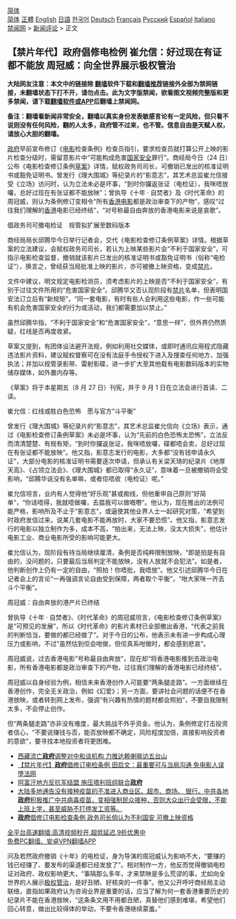  <!-- 面包屑导航 --> <div class="breadcrumb"><!-- GTranslate: https://gtranslate.io/ -->  <div class="switcher notranslate">  <div class="selected">  <a href="#" onclick="return false;"> 简体</a>  </div>  <div class="option">  <a href="https://www.bannedbook.org" onclick="doGTranslate('zh-CN|zh-CN');jQuery('div.switcher div.selected a').html(jQuery(this).html());return false;" title="简体中文" class="nturl selected"> 简体</a>  <a href="https://www.bannedbook.org/zh-tw/" onclick="doGTranslate('zh-CN|zh-TW');jQuery('div.switcher div.selected a').html(jQuery(this).html());return false;" title="繁體中文" class="nturl"> 正體</a>  <a href="https://www.bannedbook.org/en/" onclick="doGTranslate('zh-CN|en');jQuery('div.switcher div.selected a').html(jQuery(this).html());return false;" title="English" class="nturl"> English</a>  <a href="https://www.bannedbook.org/ja/" onclick="doGTranslate('zh-CN|ja');jQuery('div.switcher div.selected a').html(jQuery(this).html());return false;" title="日本語" class="nturl"> 日語</a>  <a href="https://www.bannedbook.org/ko/" onclick="doGTranslate('zh-CN|ko');jQuery('div.switcher div.selected a').html(jQuery(this).html());return false;" title="한국어" class="nturl"> 한국어</a>  <a href="https://www.bannedbook.org/de/" onclick="doGTranslate('zh-CN|de');jQuery('div.switcher div.selected a').html(jQuery(this).html());return false;" title="Deutsch" class="nturl"> Deutsch</a>  <a href="https://www.bannedbook.org/fr/" onclick="doGTranslate('zh-CN|fr');jQuery('div.switcher div.selected a').html(jQuery(this).html());return false;" title="Français" class="nturl"> Français</a>  <a href="https://www.bannedbook.org/ru/" onclick="doGTranslate('zh-CN|ru');jQuery('div.switcher div.selected a').html(jQuery(this).html());return false;" title="Русский" class="nturl"> Русский</a>  <a href="https://www.bannedbook.org/es/" onclick="doGTranslate('zh-CN|es');jQuery('div.switcher div.selected a').html(jQuery(this).html());return false;" title="Español" class="nturl"> Español</a>  <a href="https://www.bannedbook.org/it/" onclick="doGTranslate('zh-CN|it');jQuery('div.switcher div.selected a').html(jQuery(this).html());return false;" title="Italiano" class="nturl"> Italiano</a>  </div>  </div>      <div class='breadcrumb-sub'><!-- Breadcrumb NavXT 6.3.0 --> <a href="https://www.bannedbook.org/" class="home">禁闻网</a> &gt; <a href="https://www.bannedbook.org/bnews/comments/" class="category">新闻评论</a> &gt; 正文</div></div><h2>【禁片年代】政府倡修电检例 崔允信：好过现在有证都不能放 周冠威：向全世界展示极权管治</h2> <p class="notice"><b>大陆网友注意：本文中的链接除 <a href="https://github.com/bannedbook/fanqiang" >翻墙</a>软件下载和<a href="https://github.com/killgcd/justmysocks/blob/master/README.md">翻墙推荐</a>链接外全部为禁网链接，未翻墙状态下打不开，请勿点击。此为文字版禁闻，欲看图文视频完整版和更多禁闻，请下载<a href="https://github.com/bannedbook/fanqiang">翻墙软件或APP</a>后翻墙上禁闻网。</p><p>备注：翻墙看新闻非常安全，翻墙以真实身份发表敏感言论有一定风险，但只看不说则没有任何风险，翻的人太多，政府管不过来，也不管。信息自由是天赋人权，请放心大胆的翻墙。</b></p>  <div class="entry">  <p><a href="https://www.bannedbook.org/bnews/tag/%e6%94%bf%e5%ba%9c/" class="st_tag internal_tag" rel="tag" title="标签 政府 下的日志">政府</a>早前宣布修订《<a href="https://www.bannedbook.org/bnews/tag/%e7%94%b5%e5%bd%b1/" class="st_tag internal_tag" rel="tag" title="标签 电影 下的日志">电影</a>检查条例》检查员指引，要求检查员就打算公开上映的影片检查分级时，需留意影片中“可能构成危害<a href="https://www.bannedbook.org/bnews/tag/%e5%9b%bd%e5%ae%b6%e5%ae%89%e5%85%a8/" class="st_tag internal_tag" rel="tag" title="标签 国家安全 下的日志">国家安全</a>罪行”。商经局今日（24 日）公布《电影检查修订条例<a href="https://www.bannedbook.org/bnews/tag/%E8%8D%89%E6%A1%88/" class="st_tag internal_tag" rel="tag" title="标签 草案 下的日志">草案</a>》详情，赋权政务司司长，可撤销已发出的核准证明书或豁免证明书。曾发行《理大围城》等纪录片的“影意志”，其艺术总监崔允信接受《立场》访问时，认为立法未必是坏事，“到时你攞返张证（电检证），我咪唔放囉，总好过现在有张证都不能放映”；曾执导《十年 ‧ 自焚者》及《时代革命》的周冠威，则认为条例修订变相令“所有<a href="https://www.bannedbook.org/bnews/tag/%e9%a6%99%e6%b8%af%e7%94%b5%e5%bd%b1/" class="st_tag internal_tag" rel="tag" title="标签 香港电影 下的日志">香港电影</a>都是政治审查下的产物”，感叹“过往我们理解的<a href="https://www.bannedbook.org/bnews/tag/%e9%a6%99%e6%b8%af/" class="st_tag internal_tag" rel="tag" title="标签 香港 下的日志">香港</a>电影已经终结”，“对号称最自由奔放的香港电影来说是哀歌”。</p> <p>倡政务司可撤电检证　规管拟扩展至数码版本</p> <p>商经局局长邱腾华今日举行记者会，交代《电影检查修订条例草案》详情。根据草案的立法建议，会赋权政务司司长，若认为上映某些影片会“不利于国家安全”，可指示电影检查监督，撤销就该影片已发出的核准证明书或豁免证明书（俗称“电检证”），换言之，曾经获当局批准上映的影片，亦可被撤上映资格，变成<span class='wp_keywordlink'><a href="https://www.bannedbook.org/forum11/" title="中国禁片" target="_blank">禁片</a></span>。</p> <p>文件中建议，明文规定电影检测员，须考虑影片的上映是否“不利于国家安全”，有别于过往文件所用的“危害国家安全”。邱腾华又否认现阶段有<a href="https://www.bannedbook.org/bnews/tag/%e7%a6%81%e7%89%87/" class="st_tag internal_tag" rel="tag" title="标签 禁片 下的日志">禁片</a>名单，但表明国安法订立后有“新规矩”，“同一套电影，有时有些人会利用这些电影，作一些可能有机会危害国家安全的行为或活动，我们都需要加以禁止。”</p>  <p>虽然邱腾华指，“不利于国家安全”和“危害国家安全”，“意思一样”，但外界仍然质疑，红线是否再度收紧。</p> <p>草案又提到，有团体设法避开法规，例如利用社交媒体，或即时通讯应用程式隐藏违法影片资料，建议赋权督察可在没有法庭手令授权下进入及搜查任何地方，加强执法；并加以规管录影带、雷射影碟，进一步扩大至其他载有电影数码版本的实物储存媒体，如外置内存等。</p> <p>《草案》将于本星期五（8 月 27 日）刊宪，并于 9 月 1 日在立法会进行首读、二读。</p> <p>崔允信：红线或胜白色恐怖　愿与官方“斗平衡”</p>  <p>曾发行《理大围城》等纪录片的“影意志”，其艺术总监崔允信向《立场》表示，通过《电影检查修订条例草案》未必是坏事，认为“先前的白色恐怖太恐怖”，立法反而清清楚楚、有规有矩，“到时你攞返张证，我咪唔放囉，碟都唔会卖，总好过现在有张证都不能放映”。他又指，影意志发行的电影，大多都“没有钱申请永久证”，大部分电影的核准证明书需要逐次申请，但承认有关梁天琦的纪录片《地厚天高》、《占领立法会》、《理大围城》都已取得“永久证”，意味着一旦被撤销将会受影响，“邱腾华说没有名单嘛，或者佢唔收（电检证）呢。”</p> <p>崔允信坦言，业内有人觉得他“好乐观”甚或痴线，但他重申自己原则“好简单”，“你话唔得，我就唔做囉，去揾我可以做嘅嘢”。他认为，现在推出的法例可能严格，影响所及不止于“影意志”，或逼使其他业界人士一起研究对策，“希望到时政府发信过来，说某几套电影不能再放时，大家不要恐慌”。他又指，影意志发行的电影以独立制作为多，成本不高，“拍出来，无法上映，没太大损失”，他估计电影工业、商业电影所受的影响可能更大。</p> <p>崔允信认为，现阶段有待当局继续厘清，条例是否纯粹限制放映，“即是拍是有自由的，没问题的，只要最后当局判定不能放映，没有人放就不会犯法”。如是者，他判断创作上仍有一定的自由，“照拍！你唔批，我唔放”。他又引述邱腾华今日在记者会上的言论“一再强调言论自由受到保障，两者取个平衡”，“咁大家咪一齐去斗个平衡”。</p> <p>周冠威：自由奔放的港产片已终结</p>  <p>曾执导《十年 ‧ 自焚者》、《时代革命》的周冠威坦言，《电影检查修订条例草案》是“可预见的发展”，所以《时代革命》的影片素材已全部撤出香港，“代表之前我的判断恰当，要做的都已经做了”。对于今日的公布，他表示未有进一步构成心理压力或影响，不过“虽然估到佢会咁做，但佢真系咁做时，都会感到悲哀”。</p> <p>周冠威说，过去香港电影“号称最自由奔放”，现在却“将香港电影推到去政治电影，所有香港电影都是政治审查下的产物，过往我们理解的香港电影已经终结”。</p> <p>周冠威以自身经验为例，相信未来香港创作人可能要“两条腿走路”。一方面继续在香港创作，完全无关政治，例如《幻爱》；另一方面，要讲社会问题的话便不在香港放映，或者转到网上发布，强调“有兴趣有热情的题材都会照拍”，不要自我限制太多，不会停止创作。</p> <p>但“两条腿走路”亦非没有难度，最大挑战不外乎资金。他认为，条例修定打击投资者信心，“不要说赚钱与否，能否放映都不确定，风险程度加倍，直接影响投资者的意欲”，要寻找本地投资者将更困难。</p>  <ul class='op-related-articles' title='相关阅读'> <li><a href='https://www.bannedbook.org/bnews/ssgc/20210824/1612463.html' target='_blank'>西藏流亡<b>政府</b>调整对中和谈机构 力推达赖喇嘛访五台山</a></li> <li><a href='https://www.bannedbook.org/bnews/comments/20210824/1612405.html' target='_blank'>【禁片年代】<b>政府</b>倡修订电检条例 田启文：最重要可与当局沟通 免电影人误堕法网</a></li> <li><a href='https://www.bannedbook.org/bnews/baitai/20210824/1612346.html' target='_blank'>阿富汗地方反抗军结盟 施压塔利班组联合<b>政府</b></a></li> <li><a href='https://www.bannedbook.org/bnews/bannedvideo/20210824/1612339.html' target='_blank'>大陆多地通告没有接种疫苗的不准进入商业区、超市、商场、 银行。中共各地<b>政府</b>积极推广中共病毒疫苗，变相强制民众接种，否则大众出行会受限，不能上班上学，甚至威胁不打停发工资等。</a></li> <li><a href='https://www.bannedbook.org/bnews/comments/20210824/1612274.html' target='_blank'><b>政府</b>倡修订电影检查条例 政务司长倘认为不利国安 可撤上映资格</a></li> </ul> <p class="texttj"> <a href="https://github.com/bannedbook/fanqiang/wiki/V2ray%E6%9C%BA%E5%9C%BA" target="_blank">全平台高速翻墙:高清视频秒开,超低延迟,9折优惠中</a><br/> <a href="https://github.com/bannedbook/fanqiang/wiki/%E7%A6%81%E9%97%BB%E7%BD%91%E5%AE%89%E5%8D%93%E7%BF%BB%E5%A2%99%E6%96%B0%E9%97%BBAPP" target="_blank">免费PC翻墙、安卓VPN翻墙APP</a></p><p>问及若然政府撤销《十年》的电检证，身为导演的周冠威认为影响不大，“要赚的钱已经赚了、要发布的渠道都已经发放了”。相对制作一方，他反而觉得撤销电检证对政府、政权影响更大，“事隔那么多年，才来禁映是多么荒谬的事，尤如向全世界的人展示<a href="https://www.bannedbook.org/bnews/tag/%e6%9e%81%e6%9d%83/" class="st_tag internal_tag" rel="tag" title="标签 极权 下的日志">极权</a><a href="https://www.bannedbook.org/bnews/tag/%E7%AE%A1%E6%B2%BB/" class="st_tag internal_tag" rel="tag" title="标签 管治 下的日志">管治</a>，是好丑陋、好核突的一件事”。他又公开呼吁商经局主动联络，直指如果政府认为咨询业界是重要的话，应当了解为何一套香港重要历史的纪录片不能在香港放映，“这条条文用不用都丑陋，真替他们感到难堪，希望他们回心转意，做出比较得体的举动，不要令香港继续蒙羞。”</p><a name='sharetosocial'></a>  <div style="margin-bottom:5px;padding-bottom:5px;clear:both"> <div id="archive-pix-1" class="banner-ads"> <!-- AuctionX Display platform tag START --> <div id="26318x728x90x621x_ADSLOT2" clicktrack="%%CLICK_URL_ESC%%"></div> <!-- AuctionX Display platform tag END --> </div> <div id="archive-pix-2" class="banner-ads"> <!-- AuctionX Display platform tag START --> <div id="26315x300x250x621x_ADSLOT2" clicktrack="%%CLICK_URL_ESC%%"></div> <!-- AuctionX Display platform tag END --> </div> </div>  <div id="archive-pix-1" class="banner-ads"> <!-- AuctionX Display platform tag START --> <div id="26318x728x90x621x_ADSLOT3" clicktrack="%%CLICK_URL_ESC%%"></div> <!-- AuctionX Display platform tag END --> </div> </div><!--END ENTRY--> 